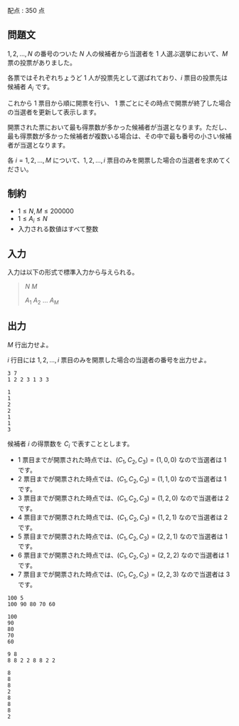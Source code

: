 配点 : $350$ 点

## 問題文

$1, 2, \ldots, N$ の番号のついた $N$ 人の候補者から当選者を $1$ 人選ぶ選挙において、$M$ 票の投票がありました。  

各票ではそれぞれちょうど $1$ 人が投票先として選ばれており、$i$ 票目の投票先は候補者 $A_i$ です。  

これから $1$ 票目から順に開票を行い、 $1$ 票ごとにその時点で開票が終了した場合の当選者を更新して表示します。

開票された票において最も得票数が多かった候補者が当選となります。ただし、最も得票数が多かった候補者が複数いる場合は、その中で最も番号の小さい候補者が当選となります。

各 $i = 1, 2, \ldots, M$ について、$1, 2, \ldots, i$ 票目のみを開票した場合の当選者を求めてください。

## 制約

- $1 \leq N,M \leq 200000$
- $1 \leq A_i \leq N$
- 入力される数値はすべて整数

## 入力

入力は以下の形式で標準入力から与えられる。

> $N$ $M$
> 
> $A_1$ $A_2$ $\ldots$ $A_M$

## 出力

$M$ 行出力せよ。

$i$ 行目には $1, 2, \ldots, i$ 票目のみを開票した場合の当選者の番号を出力せよ。

```input1
3 7
1 2 2 3 1 3 3
```

```output1
1
1
2
2
1
1
3
```

候補者 $i$ の得票数を $C_i$ で表すこととします。

- $1$ 票目までが開票された時点では、$(C_1, C_2, C_3) = (1, 0, 0)$ なので当選者は $1$ です。
- $2$ 票目までが開票された時点では、$(C_1, C_2, C_3) = (1, 1, 0)$ なので当選者は $1$ です。
- $3$ 票目までが開票された時点では、$(C_1, C_2, C_3) = (1, 2, 0)$ なので当選者は $2$ です。
- $4$ 票目までが開票された時点では、$(C_1, C_2, C_3) = (1, 2, 1)$ なので当選者は $2$ です。
- $5$ 票目までが開票された時点では、$(C_1, C_2, C_3) = (2, 2, 1)$ なので当選者は $1$ です。
- $6$ 票目までが開票された時点では、$(C_1, C_2, C_3) = (2, 2, 2)$ なので当選者は $1$ です。
- $7$ 票目までが開票された時点では、$(C_1, C_2, C_3) = (2, 2, 3)$ なので当選者は $3$ です。

```input2
100 5
100 90 80 70 60
```

```output2
100
90
80
70
60
```

```input3
9 8
8 8 2 2 8 8 2 2
```

```output3
8
8
8
2
8
8
8
2
```